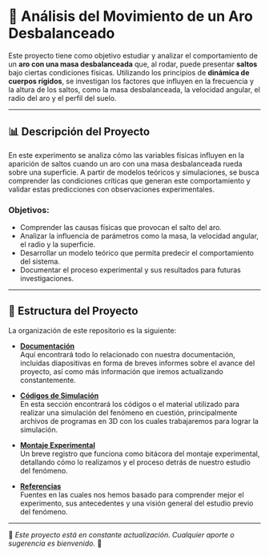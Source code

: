 # 📘 Análisis del Movimiento de un Aro Desbalanceado

Este proyecto tiene como objetivo estudiar y analizar el comportamiento de un **aro con una masa desbalanceada** que, al rodar, puede presentar **saltos** bajo ciertas condiciones físicas. Utilizando los principios de **dinámica de cuerpos rígidos**, se investigan los factores que influyen en la frecuencia y la altura de los saltos, como la masa desbalanceada, la velocidad angular, el radio del aro y el perfil del suelo.

---

## 📊 Descripción del Proyecto

En este experimento se analiza cómo las variables físicas influyen en la aparición de saltos cuando un aro con una masa desbalanceada rueda sobre una superficie. A partir de modelos teóricos y simulaciones, se busca comprender las condiciones críticas que generan este comportamiento y validar estas predicciones con observaciones experimentales.

### **Objetivos:**
- Comprender las causas físicas que provocan el salto del aro.
- Analizar la influencia de parámetros como la masa, la velocidad angular, el radio y la superficie.
- Desarrollar un modelo teórico que permita predecir el comportamiento del sistema.
- Documentar el proceso experimental y sus resultados para futuras investigaciones.

---

## 📁 Estructura del Proyecto

La organización de este repositorio es la siguiente:

- [**Documentación**](https://github.com/amyaleja05/Trabajo_Reto_Cientifico/tree/main/Documentacion)  
  Aquí encontrará todo lo relacionado con nuestra documentación, incluidas diapositivas en forma de breves informes sobre el avance del proyecto, así como más información que iremos actualizando constantemente.

- [**Códigos de Simulación**](https://github.com/amyaleja05/Trabajo_Reto_Cientifico/tree/main/Codigos_Simulacion)  
  En esta sección encontrará los códigos o el material utilizado para realizar una simulación del fenómeno en cuestión, principalmente archivos de programas en 3D con los cuales trabajaremos para lograr la simulación.

- [**Montaje Experimental**](https://github.com/amyaleja05/Trabajo_Reto_Cientifico/tree/main/Montaje_Experimental)  
  Un breve registro que funciona como bitácora del montaje experimental, detallando cómo lo realizamos y el proceso detrás de nuestro estudio del fenómeno.

- [**Referencias**](https://github.com/amyaleja05/Trabajo_Reto_Cientifico/tree/main/Referencias)  
  Fuentes en las cuales nos hemos basado para comprender mejor el experimento, sus antecedentes y una visión general del estudio previo del fenómeno.

---

📌 *Este proyecto está en constante actualización. Cualquier aporte o sugerencia es bienvenido.* 🚀
